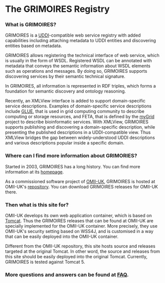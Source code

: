 # The GRIMOIRES Registry #

### What is GRIMOIRES? ###

GRIMOIRES is a [UDDI](http://uddi.xml.org/)-compatible web service registry with added capabilities including attaching metadata to UDDI entities and discovering entities based on metadata.

GRIMOIRES allows registering the technical interface of web service, which is usually in the form of WSDL. Registered WSDL can be annotated with metadata that conveys the semantic information about WSDL elements such as operations and messages. By doing so, GRIMOIRES supports discovering services by their semantic technical signature.

In GRIMOIRES, all information is represented in RDF triples, which forms a foundation for semantic discovery and ontology reasoning.

Recently, an XMLView interface is added to support domain-specific service descriptions. Examples of domain-specific service descriptions include [GLUE](http://glueschema.forge.cnaf.infn.it/), that is used in grid computing community to describe computing or storage resources, and FETA, that is defined by the [myGrid](http://www.mygrid.org.uk) project to describe bioinformatic services. With XMLView, GRIMOIRES supports publishing and discovering a domain-specific description, while presenting the published descriptions in a UDDI-compatible view. Thus XMLView bridges the gap between widely-understood UDDI descriptions and various descriptions popular inside a specific domain.

### Where can I find more information about GRIMORIES? ###

Started in 2003, GRIMOIRES has a long history. You can find more information at its [homepage](http://www.grimoires.org).

As a commissioned software project of [OMII-UK](http://www.omii.ac.uk), GRIMOIRES is hosted at OMII-UK's [repository](http://www.omii.ac.uk/repository/project.jhtml?pid=43). You can download GRIMOIRES releases for OMII-UK there.

### Then what is this site for? ###

OMII-UK develops its own web application container, which is based on [Tomcat](http://tomcat.apache.org/). Thus the GRIMOIRES releases that can be found at OMII-UK are specially implemented for the OMII-UK container. More precisely, they use OMII-UK's security setting based on WSS4J, and is customised in a way that can be easily deployed into the OMII-UK container.

Different from the OMII-UK repository, this site hosts source and releases targeted at the original Tomcat. In other word, the source and releases from this site should be easily deployed into the original Tomcat. Currently, GRIMOIRES is tested against Tomcat 5.

### More questions and answers can be found at [FAQ](FAQ.md). ###
